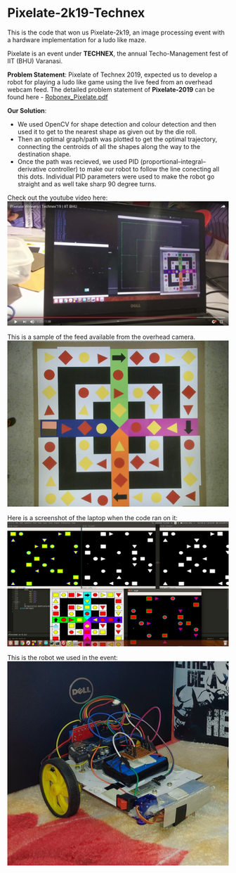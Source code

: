 # Pixelate-2k19-Technex

This is the code that won us Pixelate-2k19, an image processing event with a hardware implementation for a ludo like maze.

Pixelate is an event under **TECHNEX**, the annual Techo-Management fest of IIT (BHU) Varanasi.


**Problem Statement**: Pixelate of Technex 2019, expected us to develop a robot for playing a ludo like game using the live feed from an overhead webcam feed. The detailed problem statement of **Pixelate-2019** can be found here - [Robonex_Pixelate.pdf](https://github.com/nishantkr18/Pixelate-2k19-Technex/blob/master/Robonex_Pixelate.pdf)


                  
                                                           
                                                           
**Our Solution**:
 
- We used OpenCV for shape detection and colour detection and then used it to get to the nearest shape as given out by the die roll.
- Then an optimal graph/path was plotted to get the optimal trajectory, connecting the centroids of all the shapes along the way to the destination shape.
- Once the path was recieved, we used PID (proportional–integral–derivative controller) to make our robot to follow the line conecting all this dots. Individual PID parameters were used to make the robot go straight and as well take sharp 90 degree turns.

Check out the youtube video here:
[![Watch the video](Images/Demo.png)](https://www.youtube.com/watch?v=dD-m3eNNoEc)

This is a sample of the feed available from the overhead camera.
![Sample](https://github.com/NiranthS/Pixelate-2019-Technex/blob/main/Images/imageFromFeed.png)

Here is a screenshot of the laptop when the code ran on it:
![screenShot](https://github.com/NiranthS/Pixelate-2019-Technex/blob/main/Images/ScreenShot.jpg)

This is the robot we used in the event:
![robot](https://github.com/NiranthS/Pixelate-2019-Technex/blob/main/Images/robot_used.jpg)
